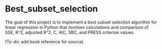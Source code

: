# Best_subset_selection
The goal of this project is to implement a best subset selection algorithm for linear regression in Python that involves calculations and comparison of SSE, R^2, adjusted R^2, C, AIC, SBC, and PRESS criterion values.

(To-do: add book reference for source)
